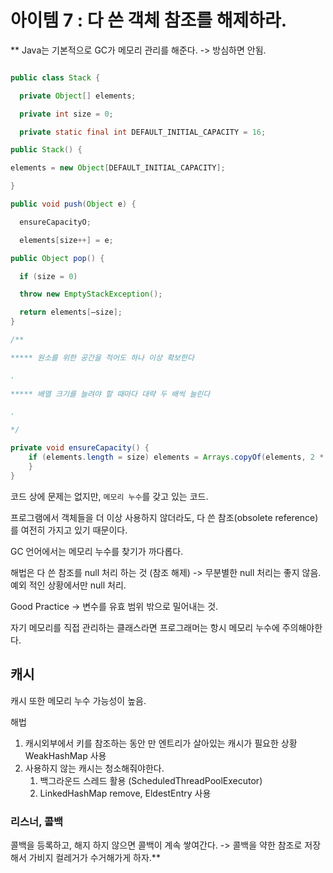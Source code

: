 # 아이템 7 : 다 쓴 객체 참조를 해제하라.

** Java는 기본적으로 GC가 메모리 관리를 해준다. -> 방심하면 안됨.

```Java

public class Stack {

  private Object[] elements;

  private int size = 0;

  private static final int DEFAULT_INITIAL_CAPACITY = 16;

public Stack() {

elements = new Object[DEFAULT_INITIAL_CAPACITY];

}

public void push(Object e) {

  ensureCapacityO;

  elements[size++] = e;

public Object pop() {

  if (size = 0)

  throw new EmptyStackException();

  return elements[—size];
}

/**

***** 원소를 위한 공간을 적어도 하나 이상 확보한다

.

***** 배열 크기를 늘려야 할 때마다 대략 두 배씩 늘린다

.

*/

private void ensureCapacity() {
	if (elements.length = size) elements = Arrays.copyOf(elements, 2 * size + 1);
	}
}

```

코드 상에 문제는 없지만, `메모리 누수`를 갖고 있는 코드.

프로그램에서 객체들을 더 이상 사용하지 않더라도, 다 쓴 참조(obsolete reference)를 여전히 가지고 있기 때문이다.

GC 언어에서는 메모리 누수를 찾기가 까다롭다.

해법은 다 쓴 참조를 null 처리 하는 것 (참조 해제) -> 무분별한 null 처리는 좋지 않음. 예외 적인 상황에서만 null 처리.

Good Practice -> 변수를 유효 범위 밖으로 밀어내는 것.

자기 메모리를 직접 관리하는 클래스라면 프로그래머는 항시 메모리 누수에 주의해야한다.

## 캐시
캐시 또한 메모리 누수  가능성이 높음.

해법
1. 캐시외부에서 키를 참조하는 동안 만 엔트리가 살아있는 캐시가 필요한 상황 WeakHashMap 사용
2. 사용하지 않는 캐시는 청소해줘야한다. 
	1. 백그라운드 스레드 활용 (ScheduledThreadPoolExecutor)
	2. LinkedHashMap remove, EldestEntry 사용

### 리스너, 콜백
콜백을 등록하고, 해지 하지 않으면 콜백이 계속 쌓여간다. -> 콜백을 약한 참조로 저장해서 가비지 컬레거가 수거해가게 하자.**
